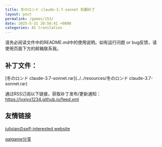 ```yaml
---
title: 冬のロンド claude-3.7-sonnet 机翻补丁
layout: post
permalink: /games/153/
date: 2025-5-31 20:58:41 +0800
categories: AI translation
---
```



请务必阅读文件中的README.md中的使用说明。如有运行问题 or bug反馈，请使用页面下方的邮箱联系我。



## 补丁文件：

[冬のロンド claude-3.7-sonnet.rar](../../resources/冬のロンド claude-3.7-sonnet.rar)

 

通过RSS订阅以下链接，获取补丁发布/更新通知：https://jyxjyx1234.github.io/feed.xml

## 友情链接

[julixianのself-interested website](https://julixian-siw.worldsystem.top/) 

[galgame分享](https://t.me/galgpt)